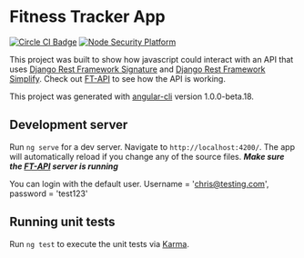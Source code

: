 # Fitness Tracker App

[![Circle CI Badge](https://circleci.com/gh/Belax8/ft-app/tree/master.svg?style=shield&circle-token=c945917bdcc07bbbd71c4e4312480cb3afc25494)](https://circleci.com)
[![Node Security Platform](https://nodesecurity.io/orgs/belax8/projects/4b22cb12-c272-4b43-9ffd-4bcc572eb5fa/badge)](https://nodesecurity.io)

This project was built to show how javascript could interact with an API that uses [Django Rest Framework Signature](https://github.com/Skylude/django-rest-framework-signature) and [Django Rest Framework Simplify](https://github.com/Skylude/django-rest-framework-simplify). Check out [FT-API](https://github.com/Belax8/ft-api) to see how the API is working.

This project was generated with [angular-cli](https://github.com/angular/angular-cli) version 1.0.0-beta.18.

## Development server
Run `ng serve` for a dev server. Navigate to `http://localhost:4200/`. The app will automatically reload if you change any of the source files. ***Make sure the [FT-API](https://github.com/Belax8/ft-api) server is running***

You can login with the default user. Username = 'chris@testing.com', password = 'test123'

## Running unit tests

Run `ng test` to execute the unit tests via [Karma](https://karma-runner.github.io).
